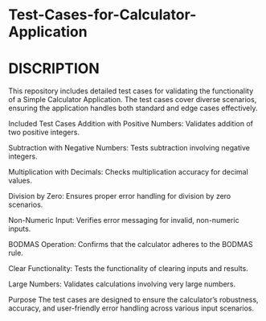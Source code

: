 # Test-Cases-for-Calculator-Application

# DISCRIPTION

This repository includes detailed test cases for validating the functionality of a Simple Calculator Application. The test cases cover diverse scenarios, ensuring the application handles both standard and edge cases effectively.

Included Test Cases
Addition with Positive Numbers: Validates addition of two positive integers.

Subtraction with Negative Numbers: Tests subtraction involving negative integers.

Multiplication with Decimals: Checks multiplication accuracy for decimal values.

Division by Zero: Ensures proper error handling for division by zero scenarios.

Non-Numeric Input: Verifies error messaging for invalid, non-numeric inputs.

BODMAS Operation: Confirms that the calculator adheres to the BODMAS rule.

Clear Functionality: Tests the functionality of clearing inputs and results.

Large Numbers: Validates calculations involving very large numbers.

Purpose
The test cases are designed to ensure the calculator’s robustness, accuracy, and user-friendly error handling across various input scenarios.
